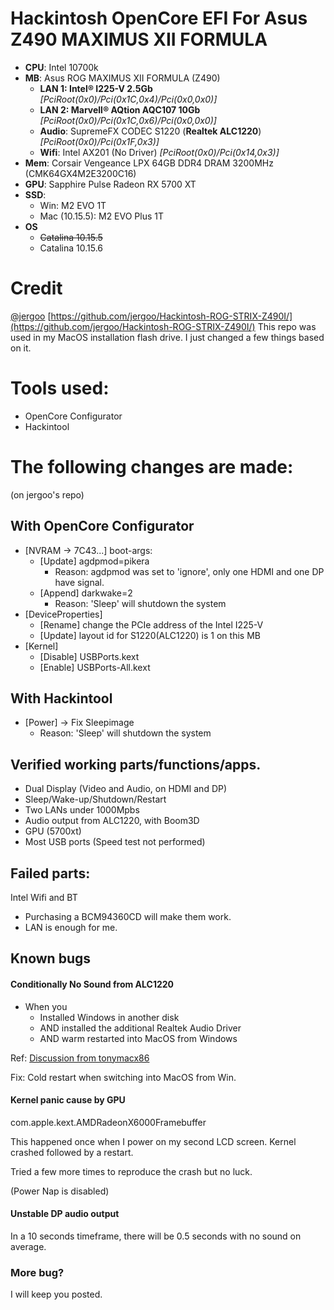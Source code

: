 # Hackintosh OpenCore EFI For Asus Z490 MAXIMUS XII FORMULA
* **CPU**: Intel 10700k
* **MB**: Asus ROG MAXIMUS XII FORMULA (Z490)
    * **LAN 1: Intel® I225-V 2.5Gb** *[PciRoot(0x0)/Pci(0x1C,0x4)/Pci(0x0,0x0)]*
    * **LAN 2: Marvell® AQtion AQC107 10Gb** *[PciRoot(0x0)/Pci(0x1C,0x6)/Pci(0x0,0x0)]*
    * **Audio**:  SupremeFX CODEC S1220 (**Realtek ALC1220**) *[PciRoot(0x0)/Pci(0x1F,0x3)]*
    * **Wifi**: Intel AX201 (No Driver) *[PciRoot(0x0)/Pci(0x14,0x3)]*
* **Mem**: Corsair Vengeance LPX 64GB DDR4 DRAM 3200MHz (CMK64GX4M2E3200C16)
* **GPU**: Sapphire Pulse Radeon RX 5700 XT 
* **SSD**: 
    * Win: M2 EVO 1T
    * Mac (10.15.5): M2 EVO Plus 1T
* **OS** 
    * ~~Catalina 10.15.5~~ 
    * Catalina 10.15.6

# Credit
[@jergoo](https://github.com/jergoo/)
[https://github.com/jergoo/Hackintosh-ROG-STRIX-Z490I/](https://github.com/jergoo/Hackintosh-ROG-STRIX-Z490I/)
This repo was used in my MacOS installation flash drive. I just changed a few things based on it.

# Tools used:
* OpenCore Configurator
* Hackintool


# The following changes are made:
(on jergoo's repo)
## With OpenCore Configurator
* [NVRAM -> 7C43...] boot-args:
    * [Update] agdpmod=pikera  
        * Reason: agdpmod was set to 'ignore', only one HDMI and one DP have signal.
    * [Append] darkwake=2
        * Reason: 'Sleep' will shutdown the system
* [DeviceProperties]
    * [Rename] change the PCIe address of the Intel I225-V
    * [Update] layout id for S1220(ALC1220) is 1 on this MB
* [Kernel]
    * [Disable] USBPorts.kext
    * [Enable] USBPorts-All.kext
    
## With Hackintool
* [Power] -> Fix Sleepimage
    *  Reason: 'Sleep' will shutdown the system

## Verified working parts/functions/apps.
* Dual Display (Video and Audio, on HDMI and DP)
* Sleep/Wake-up/Shutdown/Restart
* Two LANs under 1000Mpbs
* Audio output from ALC1220, with Boom3D
* GPU (5700xt)
* Most USB ports (Speed test not performed)

## Failed parts:
Intel Wifi and BT
* Purchasing a BCM94360CD will make them work. 
* LAN is enough for me.

## Known bugs
#### Conditionally No Sound from ALC1220 
* When you
    * Installed Windows in another disk
    * AND installed the additional Realtek Audio Driver
    * AND warm restarted into MacOS from Windows

Ref: [Discussion from tonymacx86](https://www.tonymacx86.com/threads/solved-no-audio-after-reboot-from-windows-applehda-w-alc-668.187624/)

Fix: Cold restart when switching into MacOS from Win.

#### Kernel panic cause by GPU
com.apple.kext.AMDRadeonX6000Framebuffer

This happened once when I power on my second LCD screen. Kernel crashed followed by a restart.

Tried a few more times to reproduce the crash but no luck.

(Power Nap is disabled)
 
#### Unstable DP audio output
In a 10 seconds timeframe, there will be 0.5 seconds with no sound on average.

### More bug?
I will keep you posted.